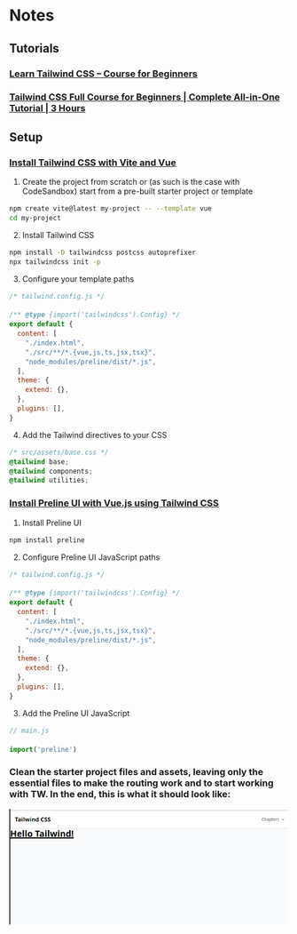 # Notes

## Tutorials
    
### [Learn Tailwind CSS – Course for Beginners](https://www.youtube.com/watch?v=ft30zcMlFao)

### [Tailwind CSS Full Course for Beginners | Complete All-in-One Tutorial | 3 Hours](https://www.youtube.com/watch?v=lCxcTsOHrjo)

## Setup

### [Install Tailwind CSS with Vite and Vue](https://tailwindcss.com/docs/guides/vite#vue)

1. Create the project from scratch or (as such is the case with CodeSandbox) start from a pre-built starter project or template

```bash
npm create vite@latest my-project -- --template vue
cd my-project
```

2. Install Tailwind CSS

```bash
npm install -D tailwindcss postcss autoprefixer
npx tailwindcss init -p
```

3. Configure your template paths

```JavaScript
/* tailwind.config.js */

/** @type {import('tailwindcss').Config} */
export default {
  content: [
    "./index.html",
    "./src/**/*.{vue,js,ts,jsx,tsx}",
    "node_modules/preline/dist/*.js",
  ],
  theme: {
    extend: {},
  },
  plugins: [],
}
```

4. Add the Tailwind directives to your CSS

```CSS
/* src/assets/base.css */
@tailwind base;
@tailwind components;
@tailwind utilities;
```

### [Install Preline UI with Vue.js using Tailwind CSS](https://preline.co/docs/frameworks-vuejs.html)

1. Install Preline UI

```bash
npm install preline
```

2. Configure Preline UI JavaScript paths

```JavaScript
/* tailwind.config.js */

/** @type {import('tailwindcss').Config} */
export default {
  content: [
    "./index.html",
    "./src/**/*.{vue,js,ts,jsx,tsx}",
    "node_modules/preline/dist/*.js",
  ],
  theme: {
    extend: {},
  },
  plugins: [],
}
```

3. Add the Preline UI JavaScript

```JavaScript
// main.js

import('preline')
```

### Clean the starter project files and assets, leaving only the essential files to make the routing work and to start working with TW. In the end, this is what it should look like:

![hello tailwind](/.docs/Screenshot_20230524_172233.png)
